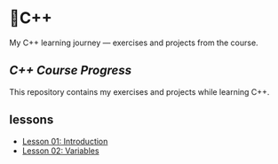 # 📌C++
My C++ learning journey — exercises and projects from the course.
## *C++ Course Progress*  

This repository contains my exercises and projects while learning C++.  

## lessons 
- [Lesson 01: Introduction](lesson-01-introduction/)  
- [Lesson 02: Variables](lesson-02-variables/)  
